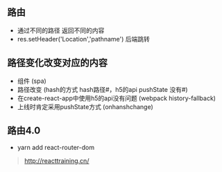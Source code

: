 ## 路由
- 通过不同的路径 返回不同的内容
- res.setHeader('Location','pathname') 后端跳转

## 路径变化改变对应的内容
- 组件 (spa)
- 路径改变 (hash的方式 hash路径#，h5的api  pushState 没有#)
- 在create-react-app中使用h5的api没有问题 (webpack history-fallback)
- 上线时肯定采用pushState方式 (onhanshchange)

## 路由4.0 
- yarn add react-router-dom

> http://reacttraining.cn/